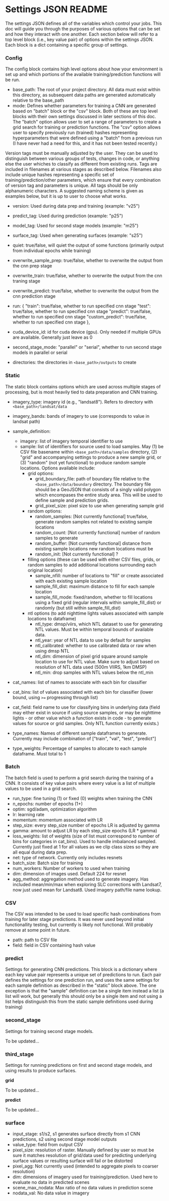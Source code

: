 # Settings JSON README
The settings JSON defines all of the variables which control your jobs. This doc will guide you through the purposes of various options that can be set and how they interact with one another. Each section below will refer to a top level block (i.e., key value pair) of options within the settings JSON. Each block is a dict containing a specific group of settings.


### Config
The config block contains high level options about how your environment is set up and which portions of the available training/prediction functions will be run.

- base_path: The root of your project directory. All data must exist within this directory, as subsequent data paths are generated automatically relative to the base_path
- mode: Defines whether parameters for training a CNN are generated based on "batch" block or the "csv" block. Both of these are top level blocks with their own settings discussed in later sections of this doc. The "batch" option allows user to set a range of parameters to create a grid search for training or prediction functions. The "csv" option allows user to specify previously run (trained) hashes representing hyperparameters that were defined using a "batch" from a previous run (I have never had a need for this, and it has not been tested recently.)

Version tags must be manually adjusted by the user. They can be used to distinguish between various groups of tests, changes in code, or anything else the user whiches to classify as different from existing runs. Tags are included in filenames at various stages as described below. Filenames also include unique hashes representing a specific set of training/prediction/other parameters, which ensure that every combination of version tag and parameters is unique. All tags should be only alphanumeric characters. A suggested naming scheme is given as examples below, but it is up to user to choose what works.
- version: Used during data prep and training (example: "v25")
- predict_tag: Used during prediction (example: "p25")
- model_tag: Used for second stage models (example: "m25")
- surface_tag: Used when generating surfaces (example: "s25")

- quiet: true/false, will quiet the output of some functions (primarily output from individual epochs while training)
- overwrite_sample_prep: true/false, whether to overwrite the output from the cnn prep stage
- overwrite_train: true/false, whether to overwrite the output from the cnn traning stage
- overwrite_predict: true/false, whether to overwrite the output from the cnn prediction stage
- run: {
    "train": true/false, whether to run specified cnn stage
    "test": true/false, whether to run specified cnn stage
    "predict": true/false, whether to run specified cnn stage
    "custom_predict": true/false, whether to run specified cnn stage
},
- cuda_device_id: id for cuda device (gpu). Only needed if multiple GPUs are available. Generally just leave as 0
- second_stage_mode: "parallel" or "serial", whether to run second stage models in parallel or serial
- directories: the directories in `<base_path>/outputs` to create


### Static
The static block contains options which are used across multiple stages of processing, but is most heavily tied to data preparation and CNN training.

- imagery_type: imagery id (e.g., "landsat8"). Refers to directory with `<base_path>/landsat/data`
- imagery_bands: bands of imagery to use (corresponds to value in landsat path)

- sample_definition:
    - imagery: list of imagery temporal identifier to use
    - sample: list of identifiers for source used to load samples. May (1) be CSV file basename within `<base_path>/data/samples` directory, (2) "grid" and accompanying settings to produce a new sample grid, or (3) "random" (not yet functional) to produce random sample locations. Options available include:
        - grid options:
            - grid_boundary_file: path of boundary file relative to the `<base_path>/data/boundary` directory. The boundary file should be a GeoJSON that consists of a singly valid polygon which encompases the entire study area. This will be used to define sample and prediction grids.
            - grid_pixel_size: pixel size to use when generating sample grid
        - random options:
            - random_samples: [Not currently functional] true/false, generate random samples not related to existing sample locations
            - random_count: [Not currently functional] number of random samples to generate
            - random_buffer: [Not currently functional] distance from existing sample locations new random locations must be
            - random_init: [Not currently functional] ?
        - filling options (these can be used with either CSV files, grids, or random samples to add additional locations surrounding each original location)
            - sample_nfill: number of locations to "fill" or create associated with each existing sample location
            - sample_fill_dist: maximum distance to fill for each sample location
            - sample_fill_mode: fixed/random, whether to fill locations using a fixed grid (regular intervals within sample_fill_dist) or randomly (but still within sample_fill_dist)
        - ntl options (to add nighttime lights values associated with sample locations to dataframe)
            - ntl_type: dmsp/viirs, which NTL dataset to use for generating NTL values. Must be within temporal bounds of available data.
            - ntl_year: year of NTL data to use by default for samples
            - ntl_calibrated: whether to use calibrated data or raw when using dmsp NTL
            - ntl_dim: dimension of pixel grid square around sample location to use for NTL value. Make sure to adjust based on resolution of NTL data used (500m VIIRS, 1km DMSP)
            - ntl_min: drop samples with NTL values below the ntl_min
- cat_names: list of names to associate with each bin for classifier
- cat_bins: list of values associated with each bin for classifier (lower bound, using `>=` progressing through list)
- cat_field: field name to use for classifying bins in underlying data (field may either exist in source if using source samples, or may be nighttime lights - or other value which a function exists in code - to generate values for source or grid samples. Only NTL function currently exists.)
- type_names: Names of different sample dataframes to generate. Currently may include combination of ["train", "val", "test", "predict"]
- type_weights: Percentage of samples to allocate to each sample dataframe. Must total to 1

### Batch
The batch field is used to perform a grid search during the training of a CNN. It consists of key value pairs where every value is a list of multiple values to be used in a grid search.

- run_type: fine tuning (1) or fixed (0) weights when training the CNN
- n_epochs: number of epochs (1+)
- optim: sgd/adam, optimization algorithm
- lr: learning rate
- momentum: momentum associated with LR
- step_size: every step_size number of epochs LR is adjusted by gamma
- gamma: amount to adjust LR by each step_size epochs (LR * gamma)
- loss_weights: list of weights (size of list must correspond to number of bins for categories in cat_bins). Used to handle imbalanced sampled. Currently just fixed at 1 for all values as we clip class sizes so they are all equal during data prep.
- net: type of network. Currently only includes resnets
- batch_size: Batch size for training
- num_workers: Number of workers to used when training
- dim: dimension of images used. Default 224 for resnet
- agg_method: aggregation method used to generate imagery. Has included mean/min/max when exploring SLC corrections with Landsat7, now just used mean for Landsat8. Used imagery path/file name lookup.

### CSV
The CSV was intended to be used to load specific hash combinations from training for later stage predictions. It was never used beyond initial functionallity testing, but currently is likely not functional. Will probably remove at some point in future.
- path: path to CSV file
- field: field in CSV containing hash value


### predict
Settings for generating CNN predictions. This block is a dictionary where each key value pair represents a unique set of predictions to run. Each pair defines the settings for one prediction run, and uses the same settings for each sample definition as described in the "static" block above. The one exception is that the "sample" definition can be a single item instead a list (a list will work, but generally this should only be a single item and not using a list helps distinguish this from the static sample definitions used during training)


### second_stage
Settings for training second stage models.

To be updated...


### third_stage
Settings for running predictions on first and second stage models, and using results to produce surfaces.

__grid__

 To be updated...

__predict__

To be updated...


### surface

- input_stage: s1/s2, s1 generates surface directly from s1 CNN predictions, s2 using second stage model outputs
- value_type: field from output CSV
- pixel_size: resolution of raster. Manually defined by user so must be sure it matches resolution of grid/data used for predicting underlying surface values or resulting surface will fail or be distorted
- pixel_agg: Not currently used (intended to aggregate pixels to coarser resolution)
- dim: dimensions of imagery used for training/prediction. Used here to evaluate no data in predicted scenes
- scene_max_nodata: Max ratio of no data values in prediction scene
- nodata_val: No data value in imagery